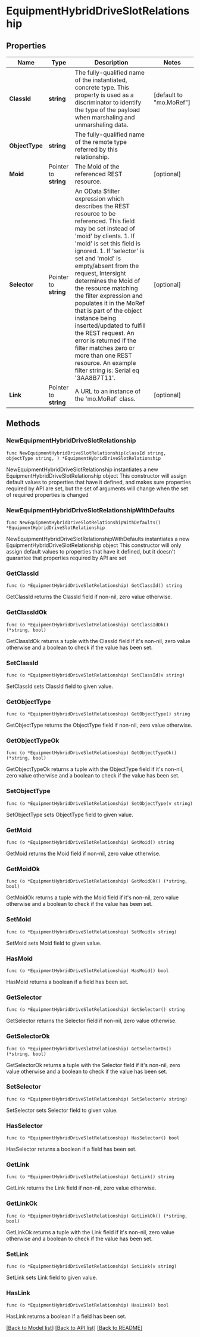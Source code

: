 # EquipmentHybridDriveSlotRelationship

## Properties

Name | Type | Description | Notes
------------ | ------------- | ------------- | -------------
**ClassId** | **string** | The fully-qualified name of the instantiated, concrete type. This property is used as a discriminator to identify the type of the payload when marshaling and unmarshaling data. | [default to "mo.MoRef"]
**ObjectType** | **string** | The fully-qualified name of the remote type referred by this relationship. | 
**Moid** | Pointer to **string** | The Moid of the referenced REST resource. | [optional] 
**Selector** | Pointer to **string** | An OData $filter expression which describes the REST resource to be referenced. This field may be set instead of &#39;moid&#39; by clients. 1. If &#39;moid&#39; is set this field is ignored. 1. If &#39;selector&#39; is set and &#39;moid&#39; is empty/absent from the request, Intersight determines the Moid of the resource matching the filter expression and populates it in the MoRef that is part of the object instance being inserted/updated to fulfill the REST request. An error is returned if the filter matches zero or more than one REST resource. An example filter string is: Serial eq &#39;3AA8B7T11&#39;. | [optional] 
**Link** | Pointer to **string** | A URL to an instance of the &#39;mo.MoRef&#39; class. | [optional] 

## Methods

### NewEquipmentHybridDriveSlotRelationship

`func NewEquipmentHybridDriveSlotRelationship(classId string, objectType string, ) *EquipmentHybridDriveSlotRelationship`

NewEquipmentHybridDriveSlotRelationship instantiates a new EquipmentHybridDriveSlotRelationship object
This constructor will assign default values to properties that have it defined,
and makes sure properties required by API are set, but the set of arguments
will change when the set of required properties is changed

### NewEquipmentHybridDriveSlotRelationshipWithDefaults

`func NewEquipmentHybridDriveSlotRelationshipWithDefaults() *EquipmentHybridDriveSlotRelationship`

NewEquipmentHybridDriveSlotRelationshipWithDefaults instantiates a new EquipmentHybridDriveSlotRelationship object
This constructor will only assign default values to properties that have it defined,
but it doesn't guarantee that properties required by API are set

### GetClassId

`func (o *EquipmentHybridDriveSlotRelationship) GetClassId() string`

GetClassId returns the ClassId field if non-nil, zero value otherwise.

### GetClassIdOk

`func (o *EquipmentHybridDriveSlotRelationship) GetClassIdOk() (*string, bool)`

GetClassIdOk returns a tuple with the ClassId field if it's non-nil, zero value otherwise
and a boolean to check if the value has been set.

### SetClassId

`func (o *EquipmentHybridDriveSlotRelationship) SetClassId(v string)`

SetClassId sets ClassId field to given value.


### GetObjectType

`func (o *EquipmentHybridDriveSlotRelationship) GetObjectType() string`

GetObjectType returns the ObjectType field if non-nil, zero value otherwise.

### GetObjectTypeOk

`func (o *EquipmentHybridDriveSlotRelationship) GetObjectTypeOk() (*string, bool)`

GetObjectTypeOk returns a tuple with the ObjectType field if it's non-nil, zero value otherwise
and a boolean to check if the value has been set.

### SetObjectType

`func (o *EquipmentHybridDriveSlotRelationship) SetObjectType(v string)`

SetObjectType sets ObjectType field to given value.


### GetMoid

`func (o *EquipmentHybridDriveSlotRelationship) GetMoid() string`

GetMoid returns the Moid field if non-nil, zero value otherwise.

### GetMoidOk

`func (o *EquipmentHybridDriveSlotRelationship) GetMoidOk() (*string, bool)`

GetMoidOk returns a tuple with the Moid field if it's non-nil, zero value otherwise
and a boolean to check if the value has been set.

### SetMoid

`func (o *EquipmentHybridDriveSlotRelationship) SetMoid(v string)`

SetMoid sets Moid field to given value.

### HasMoid

`func (o *EquipmentHybridDriveSlotRelationship) HasMoid() bool`

HasMoid returns a boolean if a field has been set.

### GetSelector

`func (o *EquipmentHybridDriveSlotRelationship) GetSelector() string`

GetSelector returns the Selector field if non-nil, zero value otherwise.

### GetSelectorOk

`func (o *EquipmentHybridDriveSlotRelationship) GetSelectorOk() (*string, bool)`

GetSelectorOk returns a tuple with the Selector field if it's non-nil, zero value otherwise
and a boolean to check if the value has been set.

### SetSelector

`func (o *EquipmentHybridDriveSlotRelationship) SetSelector(v string)`

SetSelector sets Selector field to given value.

### HasSelector

`func (o *EquipmentHybridDriveSlotRelationship) HasSelector() bool`

HasSelector returns a boolean if a field has been set.

### GetLink

`func (o *EquipmentHybridDriveSlotRelationship) GetLink() string`

GetLink returns the Link field if non-nil, zero value otherwise.

### GetLinkOk

`func (o *EquipmentHybridDriveSlotRelationship) GetLinkOk() (*string, bool)`

GetLinkOk returns a tuple with the Link field if it's non-nil, zero value otherwise
and a boolean to check if the value has been set.

### SetLink

`func (o *EquipmentHybridDriveSlotRelationship) SetLink(v string)`

SetLink sets Link field to given value.

### HasLink

`func (o *EquipmentHybridDriveSlotRelationship) HasLink() bool`

HasLink returns a boolean if a field has been set.


[[Back to Model list]](../README.md#documentation-for-models) [[Back to API list]](../README.md#documentation-for-api-endpoints) [[Back to README]](../README.md)


